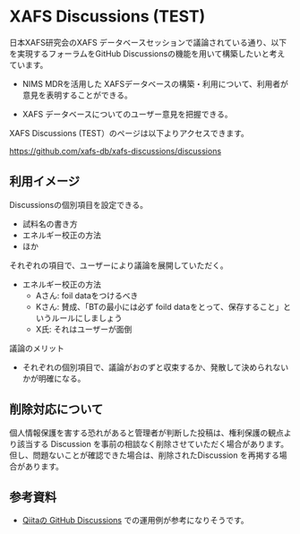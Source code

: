 # XAFS Discussions (TEST)



日本XAFS研究会のXAFS データベースセッションで議論されている通り、以下を実現するフォーラムをGitHub Discussionsの機能を用いて構築したいと考えています。

* NIMS MDRを活用した XAFSデータベースの構築・利用について、利用者が意見を表明することができる。

* XAFS データベースについてのユーザー意見を把握できる。

  

XAFS Discussions (TEST）のページは以下よりアクセスできます。

<https://github.com/xafs-db/xafs-discussions/discussions>



## 利用イメージ

Discussionsの個別項目を設定できる。

* 試料名の書き方
* エネルギー校正の方法
* ほか

それぞれの項目で、ユーザーにより議論を展開していただく。

* エネルギー校正の方法
  * Aさん:  foil dataをつけるべき
  * Kさん:  賛成、「BTの最小には必ず foild dataをとって、保存すること」というルールにしましょう
  * X氏: それはユーザーが面倒

議論のメリット

* それぞれの個別項目で、議論がおのずと収束するか、発散して決められないかが明確になる。



## 削除対応について

個人情報保護を害する恐れがあると管理者が判断した投稿は、権利保護の観点より該当する Discussion を事前の相談なく削除させていただく場合があります。但し、問題ないことが確認できた場合は、削除されたDiscussion を再掲する場合があります。



## 参考資料

* [Qiitaの GitHub Discussions](https://github.com/increments/qiita-discussions/discussions) での運用例が参考になりそうです。

